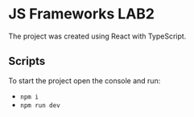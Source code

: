 # JS Frameworks LAB2

The project was created using React with TypeScript.

## Scripts

To start the project open the console and run:
- `npm i`
- `npm run dev`
